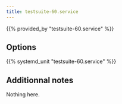 ```yaml
---
title: testsuite-60.service
---
```


{{% provided_by "testsuite-60.service" %}}

## Options

{{% systemd_unit "testsuite-60.service" %}}

## Additionnal notes

Nothing here.